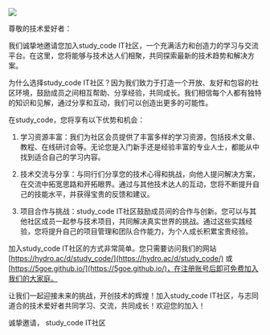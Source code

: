  ![](https://img-home.csdnimg.cn/images/20230308044235.png)
 
尊敬的技术爱好者：

我们诚挚地邀请您加入study_code IT社区，一个充满活力和创造力的学习与交流平台。在这里，您将能够与技术达人们相聚，共同探索最新的技术趋势和解决方案。

为什么选择study_code IT社区？因为我们致力于打造一个开放、友好和包容的社区环境，鼓励成员之间相互帮助、分享经验，共同成长。我们相信每个人都有独特的知识和见解，通过分享和互动，我们可以创造出更多的可能性。

在study_code，您将享有以下优势和机会：

1. 学习资源丰富：我们为社区会员提供了丰富多样的学习资源，包括技术文章、教程、在线研讨会等。无论您是入门新手还是经验丰富的专业人士，都能从中找到适合自己的学习内容。

2. 技术交流与分享：与同行们分享您的技术心得和挑战，向他人提问解决方案，在交流中拓宽思路和开拓眼界。通过与其他技术达人的互动，您将不断提升自己的技能水平，并获得宝贵的反馈和建议。

3. 项目合作与挑战：study_code IT社区鼓励成员间的合作与创新。您可以与其他社区成员一起参与技术项目，共同解决真实世界的挑战。通过这些实践经验，您将提升自己的项目管理和团队合作能力，为个人成长积累宝贵经验。

加入study_code IT社区的方式非常简单。您只需要访问我们的网站 [https://hydro.ac/d/study_code/](https://hydro.ac/d/study_code/) 或 [https://5goe.github.io/](https://5goe.github.io/)，在注册账号后即可免费加入我们的大家庭。

让我们一起迎接未来的挑战，开创技术的辉煌！加入study_code IT社区，与志同道合的技术爱好者共同学习、交流，共同成长！欢迎您的加入！

诚挚邀请，
study_code IT社区
